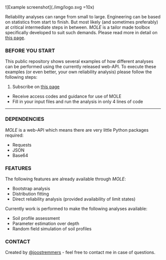 ![Example screenshot](./img/logo.svg =10x)

Reliability analyses can range from small to large. Engineering can be based on statistics from start to finish.
But most likely (and sometimes preferably) at critical intermediate steps in between. *MOLE* is a tailor made toolbox specifically developed to suit such demands. Please read more in detail on [this page](https://joostremmers.nl).

### BEFORE YOU START
This public repository shows several examples of how different analyses can be performed using the currently released web-API. To execute these examples (or even better, your own reliability analysis) please follow the following steps:

1. Subscribe on [this page](https://joostremmers.nl/menu_mole.html)
- Receive access codes and guidance for use of MOLE
- Fill in your input files and run the analysis in only 4 lines of code
***

### DEPENDENCIES
*MOLE* is a web-API which means there are very little Python packages required:
* Requests
* JSON
* Base64

### FEATURES
The following features are already available through *MOLE*:
* Bootstrap analysis
* Distribution fitting
* Direct reliability analysis (provided availability of limit states)

Currently work is performed to make the following analyses available:
* Soil profile assessment
* Parameter estimation over depth
* Random field simulation of soil profiles

### CONTACT
Created by [@joostremmers](https://joostremmers.nl/menu_reach_out.html) - feel free to contact me in case of questions.

